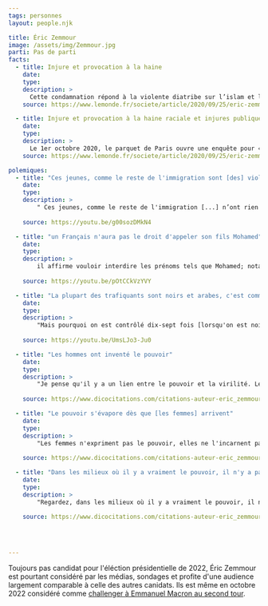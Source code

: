 ```yaml
---
tags: personnes
layout: people.njk

title: Éric Zemmour
image: /assets/img/Zemmour.jpg
parti: Pas de parti
facts:
  - title: Injure et provocation à la haine
    date:
    type:
    description: >
      Cette condamnation répond à la violente diatribe sur l’islam et l’immigration qu’il avait proférée en septembre 2019, lors d’un rassemblement politique, à Paris. 
    source: https://www.lemonde.fr/societe/article/2020/09/25/eric-zemmour-condamne-a-10-000-euros-d-amende-pour-injure-et-provocation-a-la-haine_6053635_3224.html

  - title: Injure et provocation à la haine raciale et injures publiques à caractère raciste 
    date:
    type:
    description: >
      Le 1er octobre 2020, le parquet de Paris ouvre une enquête pour « provocation à la haine raciale » et « injures publiques à caractère raciste » à la suite des propos d’Éric Zemmour. 
    source: https://www.lemonde.fr/societe/article/2020/09/25/eric-zemmour-condamne-a-10-000-euros-d-amende-pour-injure-et-provocation-a-la-haine_6053635_3224.html

polemiques:
  - title: "Ces jeunes, comme le reste de l'immigration sont [des] violeurs"
    date:
    type:
    description: >
        " Ces jeunes, comme le reste de l'immigration [...] n’ont rien à faire ici : ils sont voleurs, ils sont assassins, ils sont violeurs, c’est tout ce qu’ils sont ; il faut les renvoyer et il ne faut même pas qu’ils viennent". 
       
    source: https://youtu.be/g00sozDMkN4

  - title: "un Français n'aura pas le droit d'appeler son fils Mohamed"
    date:
    type:
    description: >
        il affirme vouloir interdire les prénoms tels que Mohamed; notamment, explique-t-il en grand seigneur fort culotté, parce que ceux qui portent de tels noms souffrent de discriminations. 
       
    source: https://youtu.be/pOtCCkVzYVY

  - title: "La plupart des trafiquants sont noirs et arabes, c'est comme ça"
    date:
    type:
    description: >
        "Mais pourquoi on est contrôlé dix-sept fois [lorsqu'on est noir ou arabe]? Pourquoi? Parce que la plupart des trafiquants sont noirs et arabes, c'est comme ça, c'est un fait." 
       
    source: https://youtu.be/UmsLJo3-Ju0

  - title: "Les hommes ont inventé le pouvoir"
    date:
    type:
    description: >
        "Je pense qu'il y a un lien entre le pouvoir et la virilité. Les hommes ont inventé le pouvoir." - Sur le plateau de BFMTV le 26 mars 2013
       
    source: https://www.dicocitations.com/citations-auteur-eric_zemmour-0.php

  - title: "Le pouvoir s'évapore dès que [les femmes] arrivent"
    date:
    type:
    description: >
        "Les femmes n'expriment pas le pouvoir, elles ne l'incarnent pas, c'est comme ça. Le pouvoir s'évapore dès qu'elles arrivent." - Sur le plateau de BFMTV, le 26 mars 2013 
       
    source: https://www.dicocitations.com/citations-auteur-eric_zemmour-0.php

  - title: "Dans les milieux où il y a vraiment le pouvoir, il n'y a pas de femmes"
    date:
    type:
    description: >
        "Regardez, dans les milieux où il y a vraiment le pouvoir, il n'y a pas de femmes. Dans la finance, c'est infinitésimale, c'est marginal.." - Sur le plateau de BFMTV, le 26 mars 2013 
       
    source: https://www.dicocitations.com/citations-auteur-eric_zemmour-0.php



    
---
```


Toujours pas candidat pour l'éléction présidentielle de 2022, Éric Zemmour est pourtant considéré par les médias, sondages et profite d'une audience largement comparable à celle des autres canidats. Ils est même en octobre 2022 considéré comme [challenger à Emmanuel Macron au second tour](https://www.lefigaro.fr/elections/presidentielles/un-sondage-donne-pour-la-premiere-fois-eric-zemmour-qualifie-au-second-tour-20211006).